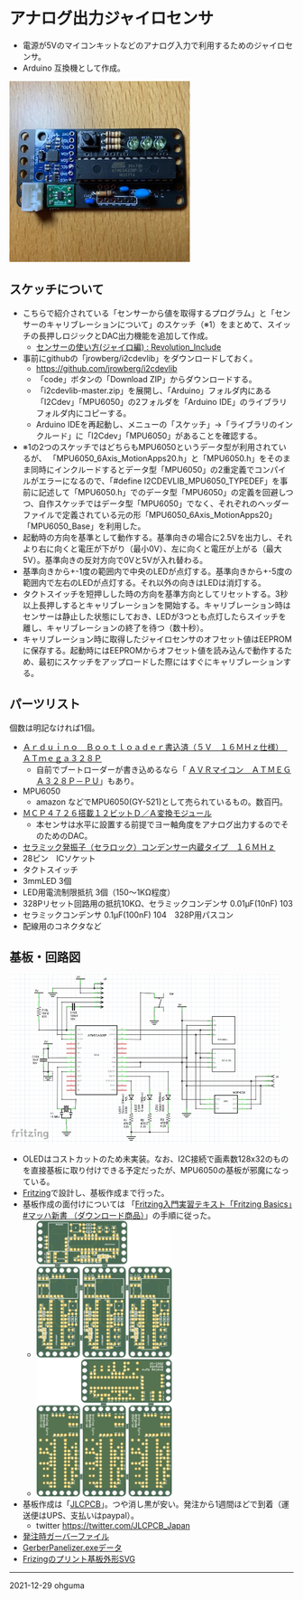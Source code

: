 # アナログ出力ジャイロセンサ

+ 電源が5Vのマイコンキットなどのアナログ入力で利用するためのジャイロセンサ。
+ Arduino 互換機として作成。

<img src="./documents/board.jpg">


## スケッチについて

+ こちらで紹介されている「センサーから値を取得するプログラム」と「センサーのキャリブレーションについて」のスケッチ（※1）をまとめて、スイッチの長押しロジックとDAC出力機能を追加して作成。
  + [センサーの使い方(ジャイロ編) : Revolution_Include](http://blog.livedoor.jp/revolution_include/archives/2815979.html)
+ 事前にgithubの「jrowberg/i2cdevlib」をダウンロードしておく。
  + https://github.com/jrowberg/i2cdevlib
  + 「code」ボタンの「Download ZIP」からダウンロードする。
  + 「i2cdevlib-master.zip」を展開し、「Arduino」フォルダ内にある「I2Cdev」「MPU6050」の2フォルダを「Arduino IDE」のライブラリフォルダ内にコピーする。
  + Arduino IDEを再起動し、メニューの「スケッチ」→「ライブラリのインクルード」に「I2Cdev」「MPU6050」があることを確認する。
+ ※1の2つのスケッチではどちらもMPU6050というデータ型が利用されているが、 「MPU6050_6Axis_MotionApps20.h」と「MPU6050.h」をそのまま同時にインクルードするとデータ型「MPU6050」の2重定義でコンパイルがエラーになるので、「#define I2CDEVLIB_MPU6050_TYPEDEF」を事前に記述して「MPU6050.h」でのデータ型「MPU6050」の定義を回避しつつ、自作スケッチではデータ型「MPU6050」でなく、それぞれのヘッダーファイルで定義されている元の形「MPU6050_6Axis_MotionApps20」「MPU6050_Base」を利用した。
+ 起動時の方向を基準として動作する。基準向きの場合に2.5Vを出力し、それより右に向くと電圧が下がり（最小0V）、左に向くと電圧が上がる（最大5V）。基準向きの反対方向で0Vと5Vが入れ替わる。
+ 基準向きから+-1度の範囲内で中央のLEDが点灯する。基準向きから+-5度の範囲内で左右のLEDが点灯する。それ以外の向きはLEDは消灯する。
+ タクトスイッチを短押しした時の方向を基準方向としてリセットする。3秒以上長押しするとキャリブレーションを開始する。キャリブレーション時はセンサーは静止した状態にしておき、LEDが3つとも点灯したらスイッチを離し、キャリブレーションの終了を待つ（数十秒）。 
+ キャリブレーション時に取得したジャイロセンサのオフセット値はEEPROMに保存する。起動時にはEEPROMからオフセット値を読み込んで動作するため、最初にスケッチをアップロードした際にはすぐにキャリブレーションする。


## パーツリスト
個数は明記なければ1個。
+ [Ａｒｄｕｉｎｏ　Ｂｏｏｔｌｏａｄｅｒ書込済（５Ｖ　１６ＭＨｚ仕様）　ＡＴｍｅｇａ３２８Ｐ](https://akizukidenshi.com/catalog/g/gI-12774/)
  + 自前でブートローダーが書き込めるなら「 [ＡＶＲマイコン　ＡＴＭＥＧＡ３２８Ｐ－ＰＵ](https://akizukidenshi.com/catalog/g/gI-03142/)」もあり。
+ MPU6050
  + amazon などでMPU6050(GY-521)として売られているもの。数百円。 
+ [ＭＣＰ４７２６搭載１２ビットＤ／Ａ変換モジュール](https://akizukidenshi.com/catalog/g/gK-07995/)
  + 本センサは水平に設置する前提でヨー軸角度をアナログ出力するのでそのためのDAC。
+ [セラミック発振子（セラロック）コンデンサー内蔵タイプ　１６ＭＨｚ](https://akizukidenshi.com/catalog/g/gP-09576/)
+ 28ピン　ICソケット
+ タクトスイッチ
+ 3mmLED 3個
+ LED用電流制限抵抗 3個（150～1KΩ程度）
+ 328Pリセット回路用の抵抗10KΩ、セラミックコンデンサ 0.01μF(10nF) 103
+ セラミックコンデンサ 0.1μF(100nF) 104　328P用パスコン
+ 配線用のコネクタなど


## 基板・回路図

<img src="./documents/schema.png" width="480px">

+ OLEDはコストカットのため未実装。なお、I2C接続で画素数128x32のものを直接基板に取り付けできる予定だったが、MPU6050の基板が邪魔になっている。
+ [Fritzing](https://fritzing.org/)で設計し、基板作成まで行った。
+ 基板作成の面付けについては 「[Fritzing入門実習テキスト「Fritzing Basics」#マッハ新書 （ダウンロード商品）](https://booth.pm/ja/items/1414214)」の手順に従った。
  + <img src="./pcb/gyro_328p_6050_2021_panelize_Combined_Top.png" width="240px">
  + <img src="./pcb/gyro_328p_6050_2021_panelize_Combined_Bottom.png" width="240px">
+ 基板作成は「[JLCPCB](https://jlcpcb.com/)」。つや消し黒が安い。発注から1週間ほどで到着（運送便はUPS、支払いはpaypal）。
  + twitter https://twitter.com/JLCPCB_Japan
+ [発注時ガーバーファイル](./pcb/combined.zip)
+ [GerberPanelizer.exeデータ](./pcb/gyro_328p_6050_2021_panelize.gerberset)
+ [Frizingのプリント基板外形SVG](./pcb/gyro_328p_6050_2021.svg)

----
2021-12-29 ohguma